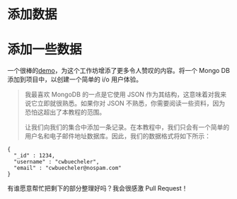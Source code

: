 # 添加数据

# 添加一些数据

一个很棒的[demo](http://cwbuecheler.com/web/tutorials/2013/node-express-mongo/)，为这个工作坊增添了更多令人赞叹的内容。将一个 Mongo DB 添加到项目中，以创建一个简单的 i/o 用户体验。

> 我最喜欢 MongoDB 的一点是它使用 JSON 作为其结构，这意味着对我来说它立即就很熟悉。如果你对 JSON 不熟悉，你需要阅读一些资料，因为恐怕这超出了本教程的范围。
> 
> 让我们向我们的集合中添加一条记录。在本教程中，我们只会有一个简单的用户名和电子邮件地址数据库。因此，我们的数据格式将如下所示：

```
{
  "_id" : 1234,
  "username" : "cwbuecheler",
  "email" : "cwbuecheler@nospam.com"
} 
```

有谁愿意帮忙把剩下的部分整理好吗？我会很感激 Pull Request！
